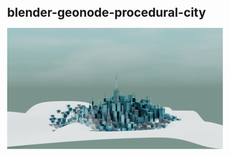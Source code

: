 # blender-geonode-procedural-city



![City!](https://raw.githubusercontent.com/uitr-lab/blender-geonode-procedural-city/main/screenshot.png)